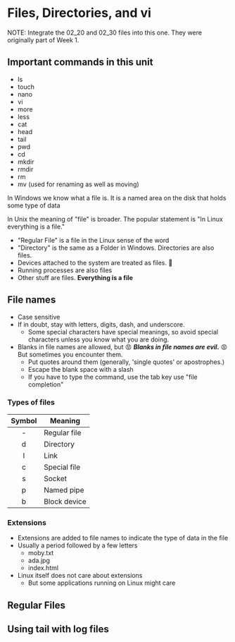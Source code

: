 # Files, Directories, and vi

NOTE:  Integrate the 02_20 and 02_30 files into this one.  They were originally part of Week 1.

## Important commands in this unit

* ls
* touch
* nano
* vi
* more
* less
* cat
* head
* tail
* pwd
* cd
* mkdir
* rmdir
* rm
* mv (used for renaming as well as moving)

In Windows we know what a file is.  It is a named area on the disk that holds some type of data

In Unix the meaning of "file" is broader. The popular statement is "In Linux everything is a file."

* "Regular File" is a file in the Linux sense of the word
* "Directory" is the same as a Folder in Windows.  Directories are also files.
* Devices attached to the system are treated as files. :floppy_disk:
* Running processes are also files
* Other stuff are files.  **Everything is a file**

## File names

* Case sensitive
* If in doubt, stay with letters, digits, dash, and underscore.
  * Some special characters have special meanings, so avoid special characters unless you know what you are doing.
* Blanks in file names are allowed, but :rage: ***Blanks in file names are evil.*** :rage:  But sometimes you encounter them.
  * Put quotes around them (generally, 'single quotes' or apostrophes.)
  * Escape the blank space with a slash
  * If you have to type the command, use the tab key use "file completion"

### Types of files

Symbol	|Meaning
:---:|---
-	|Regular file
d	|Directory
l	|Link
c	|Special file
s	|Socket
p	|Named pipe
b	|Block device

### Extensions

* Extensions are added to file names to indicate the type of data in the file
* Usually a period followed by a few letters
  * moby.txt
  * ada.jpg
  * index.html
* Linux itself does not care about extensions
  * But some applications running on Linux might care

## Regular Files

## Using tail with log files